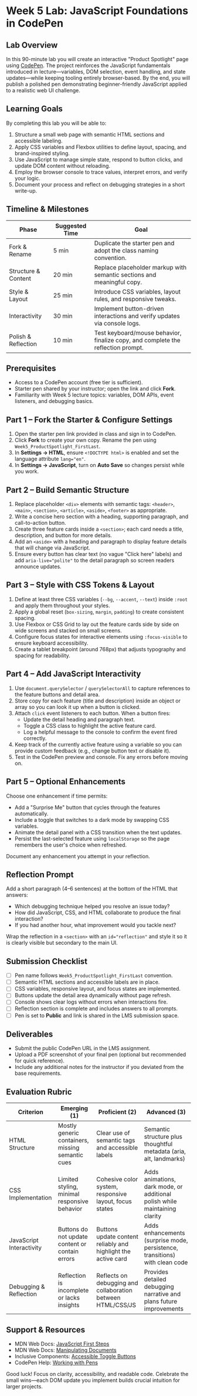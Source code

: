 # Week 5 Lab: JavaScript Foundations in CodePen

## Lab Overview

In this 90-minute lab you will create an interactive "Product Spotlight" page using [CodePen](https://codepen.io/). The project reinforces the JavaScript fundamentals introduced in lecture—variables, DOM selection, event handling, and state updates—while keeping tooling entirely browser-based. By the end, you will publish a polished pen demonstrating beginner-friendly JavaScript applied to a realistic web UI challenge.

## Learning Goals

By completing this lab you will be able to:

1. Structure a small web page with semantic HTML sections and accessible labeling.
2. Apply CSS variables and Flexbox utilities to define layout, spacing, and brand-inspired styling.
3. Use JavaScript to manage simple state, respond to button clicks, and update DOM content without reloading.
4. Employ the browser console to trace values, interpret errors, and verify your logic.
5. Document your process and reflect on debugging strategies in a short write-up.

## Timeline & Milestones

| Phase | Suggested Time | Goal |
| --- | --- | --- |
| Fork & Rename | 5 min | Duplicate the starter pen and adopt the class naming convention. |
| Structure & Content | 20 min | Replace placeholder markup with semantic sections and meaningful copy. |
| Style & Layout | 25 min | Introduce CSS variables, layout rules, and responsive tweaks. |
| Interactivity | 30 min | Implement button-driven interactions and verify updates via console logs. |
| Polish & Reflection | 10 min | Test keyboard/mouse behavior, finalize copy, and complete the reflection prompt. |

## Prerequisites

- Access to a CodePen account (free tier is sufficient).
- Starter pen shared by your instructor; open the link and click **Fork**.
- Familiarity with Week 5 lecture topics: variables, DOM APIs, event listeners, and debugging basics.

## Part 1 – Fork the Starter & Configure Settings

1. Open the starter pen link provided in class and sign in to CodePen.
2. Click **Fork** to create your own copy. Rename the pen using `Week5_ProductSpotlight_FirstLast`.
3. In **Settings → HTML**, ensure `<!DOCTYPE html>` is enabled and set the language attribute `lang="en"`.
4. In **Settings → JavaScript**, turn on **Auto Save** so changes persist while you work.

## Part 2 – Build Semantic Structure

1. Replace placeholder `<div>` elements with semantic tags: `<header>`, `<main>`, `<section>`, `<article>`, `<aside>`, `<footer>` as appropriate.
2. Write a concise hero section with a heading, supporting paragraph, and call-to-action button.
3. Create three feature cards inside a `<section>`; each card needs a title, description, and button for more details.
4. Add an `<aside>` with a heading and paragraph to display feature details that will change via JavaScript.
5. Ensure every button has clear text (no vague "Click here" labels) and add `aria-live="polite"` to the detail paragraph so screen readers announce updates.

## Part 3 – Style with CSS Tokens & Layout

1. Define at least three CSS variables (`--bg`, `--accent`, `--text`) inside `:root` and apply them throughout your styles.
2. Apply a global reset (`box-sizing`, `margin`, `padding`) to create consistent spacing.
3. Use Flexbox or CSS Grid to lay out the feature cards side by side on wide screens and stacked on small screens.
4. Configure focus states for interactive elements using `:focus-visible` to ensure keyboard accessibility.
5. Create a tablet breakpoint (around 768px) that adjusts typography and spacing for readability.

## Part 4 – Add JavaScript Interactivity

1. Use `document.querySelector` / `querySelectorAll` to capture references to the feature buttons and detail area.
2. Store copy for each feature (title and description) inside an object or array so you can look it up when a button is clicked.
3. Attach `click` event listeners to each button. When a button fires:
   - Update the detail heading and paragraph text.
   - Toggle a CSS class to highlight the active feature card.
   - Log a helpful message to the console to confirm the event fired correctly.
4. Keep track of the currently active feature using a variable so you can provide custom feedback (e.g., change button text or disable it).
5. Test in the CodePen preview and console. Fix any errors before moving on.

## Part 5 – Optional Enhancements

Choose one enhancement if time permits:

- Add a "Surprise Me" button that cycles through the features automatically.
- Include a toggle that switches to a dark mode by swapping CSS variables.
- Animate the detail panel with a CSS transition when the text updates.
- Persist the last-selected feature using `localStorage` so the page remembers the user's choice when refreshed.

Document any enhancement you attempt in your reflection.

## Reflection Prompt

Add a short paragraph (4–6 sentences) at the bottom of the HTML that answers:

- Which debugging technique helped you resolve an issue today?
- How did JavaScript, CSS, and HTML collaborate to produce the final interaction?
- If you had another hour, what improvement would you tackle next?

Wrap the reflection in a `<section>` with an `id="reflection"` and style it so it is clearly visible but secondary to the main UI.

## Submission Checklist

- [ ] Pen name follows `Week5_ProductSpotlight_FirstLast` convention.
- [ ] Semantic HTML sections and accessible labels are in place.
- [ ] CSS variables, responsive layout, and focus states are implemented.
- [ ] Buttons update the detail area dynamically without page refresh.
- [ ] Console shows clear logs without errors when interactions fire.
- [ ] Reflection section is complete and includes answers to all prompts.
- [ ] Pen is set to **Public** and link is shared in the LMS submission space.

## Deliverables

- Submit the public CodePen URL in the LMS assignment.
- Upload a PDF screenshot of your final pen (optional but recommended for quick reference).
- Include any additional notes for the instructor if you deviated from the base requirements.

## Evaluation Rubric

| Criterion | Emerging (1) | Proficient (2) | Advanced (3) |
| --- | --- | --- | --- |
| HTML Structure | Mostly generic containers, missing semantic cues | Clear use of semantic tags and accessible labels | Semantic structure plus thoughtful metadata (aria, alt, landmarks) |
| CSS Implementation | Limited styling, minimal responsive behavior | Cohesive color system, responsive layout, focus states | Adds animations, dark mode, or additional polish while maintaining clarity |
| JavaScript Interactivity | Buttons do not update content or contain errors | Buttons update content reliably and highlight the active card | Adds enhancements (surprise mode, persistence, transitions) with clean code |
| Debugging & Reflection | Reflection is incomplete or lacks insights | Reflects on debugging and collaboration between HTML/CSS/JS | Provides detailed debugging narrative and plans future improvements |

## Support & Resources

- MDN Web Docs: [JavaScript First Steps](https://developer.mozilla.org/en-US/docs/Learn/JavaScript/First_steps)
- MDN Web Docs: [Manipulating Documents](https://developer.mozilla.org/en-US/docs/Learn/JavaScript/Client-side_web_APIs/Manipulating_documents)
- Inclusive Components: [Accessible Toggle Buttons](https://inclusive-components.design/toggle-button/)
- CodePen Help: [Working with Pens](https://blog.codepen.io/documentation/pens/)

Good luck! Focus on clarity, accessibility, and readable code. Celebrate the small wins—each DOM update you implement builds crucial intuition for larger projects.


